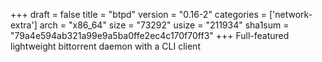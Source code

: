 +++
draft = false
title = "btpd"
version = "0.16-2"
categories = ['network-extra']
arch = "x86_64"
size = "73292"
usize = "211934"
sha1sum = "79a4e594ab321a99e9a5ba0ffe2ec4c170f70ff3"
+++
Full-featured lightweight bittorrent daemon with a CLI client